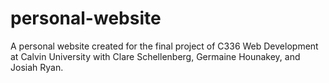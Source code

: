 # personal-website
A personal website created for the final project of C336 Web Development at Calvin University with Clare Schellenberg, Germaine Hounakey, and Josiah Ryan.
